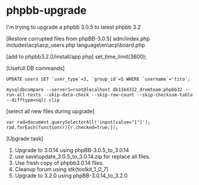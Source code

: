 # phpbb-upgrade
I'm trying to upgrade a phpbb 3.0.5 to latest phpbb 3.2

[Restore corrupted files from phpBB-3.0.5]
adm/index.php
includes\acp\acp_users.php
language\en\acp\board.php

[add to phpbb3.2.0/install/app.php]
set_time_limit(3600);

[Usefull DB commands]
```
UPDATE users SET `user_type`=3, `group_id`=5 WHERE `username`='tito';

mysqldbcompare --server1=root@localhost db1164312_dremteam:phpbb32 --run-all-tests --skip-data-check --skip-row-count --skip-checksum-table --difftype=sql| clip
```

[select all new files during upgrade]
```
var rad=document.querySelectorAll('input[value="1"]');
rad.forEach(function(r){r.checked=true;});
```

[Upgrade task]
1. Upgrade to 3.0.14 using phpBB-3.0.5_to_3.0.14
2. use save\update_3.0.5_to_3.0.14.zip for replace all files.
3. Use fresh copy of phpbb3.0.14 files.
4. Cleanup forum using stk(toolkit_1_0_7)
4. Upgrade to 3.2.0 using phpBB-3.0.14_to_3.2.0